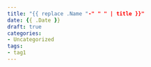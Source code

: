 ```yaml
---
title: "{{ replace .Name "-" " " | title }}"
date: {{ .Date }}
draft: true
categories:
- Uncategorized
tags:
- tag1
---
```


